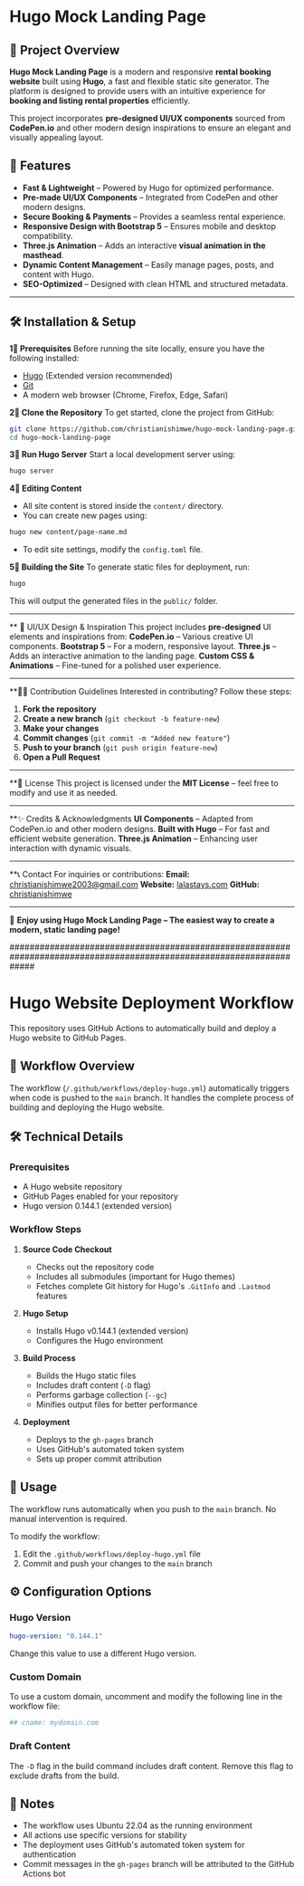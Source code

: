 # Hugo Mock Landing Page

## 📌 Project Overview

**Hugo Mock Landing Page** is a modern and responsive **rental booking website** built using **Hugo**, a fast and flexible static site generator. The platform is designed to provide users with an intuitive experience for **booking and listing rental properties** efficiently.

This project incorporates **pre-designed UI/UX components** sourced from **CodePen.io** and other modern design inspirations to ensure an elegant and visually appealing layout.

## 🌟 Features

- **Fast & Lightweight** – Powered by Hugo for optimized performance.
- **Pre-made UI/UX Components** – Integrated from CodePen and other modern designs.
- **Secure Booking & Payments** – Provides a seamless rental experience.
- **Responsive Design with Bootstrap 5** – Ensures mobile and desktop compatibility.
- **Three.js Animation** – Adds an interactive **visual animation in the masthead**.
- **Dynamic Content Management** – Easily manage pages, posts, and content with Hugo.
- **SEO-Optimized** – Designed with clean HTML and structured metadata.

---

## 🛠️ Installation & Setup

**1⃣ Prerequisites**
Before running the site locally, ensure you have the following installed:

- [Hugo](https://gohugo.io/getting-started/installing/) (Extended version recommended)
- [Git](https://git-scm.com/)
- A modern web browser (Chrome, Firefox, Edge, Safari)

**2⃣ Clone the Repository**
To get started, clone the project from GitHub:
```sh
git clone https://github.com/christianishimwe/hugo-mock-landing-page.git
cd hugo-mock-landing-page
```

**3⃣ Run Hugo Server**
Start a local development server using:

```sh
hugo server
 ``` 

**4⃣ Editing Content**

- All site content is stored inside the `content/` directory.
- You can create new pages using:
```sh
hugo new content/page-name.md
```
- To edit site settings, modify the `config.toml` file.

**5⃣ Building the Site**
To generate static files for deployment, run:
```sh
hugo
```
This will output the generated files in the `public/` folder.

---

** 🎨 UI/UX Design & Inspiration
This project includes **pre-designed** UI elements and inspirations from:
**CodePen.io** – Various creative UI components.
**Bootstrap 5** – For a modern, responsive layout.
**Three.js** – Adds an interactive animation to the landing page.
**Custom CSS & Animations** – Fine-tuned for a polished user experience.

---

**👨‍💻 Contribution Guidelines
Interested in contributing? Follow these steps:

1. **Fork the repository**
2. **Create a new branch** (`git checkout -b feature-new`)
3. **Make your changes**
4. **Commit changes** (`git commit -m "Added new feature"`)
5. **Push to your branch** (`git push origin feature-new`)
6. **Open a Pull Request**

---

**📜 License
This project is licensed under the **MIT License** – feel free to modify and use it as needed.

---

**✨ Credits & Acknowledgments
**UI Components** – Adapted from CodePen.io and other modern designs.
**Built with Hugo** – For fast and efficient website generation.
**Three.js Animation** – Enhancing user interaction with dynamic visuals.

---

**📞 Contact
For inquiries or contributions:
**Email:** christianishimwe2003@gmail.com
**Website:** [lalastays.com](https://lalastays.com)
**GitHub:** [christianishimwe](https://github.com/christianishimwe)

---

🚀 **Enjoy using Hugo Mock Landing Page – The easiest way to create a modern, static landing page!**

#####################################################################################################################

# Hugo Website Deployment Workflow

This repository uses GitHub Actions to automatically build and deploy a Hugo website to GitHub Pages.

## 🔄 Workflow Overview

The workflow (`/.github/workflows/deploy-hugo.yml`) automatically triggers when code is pushed to the `main` branch. It handles the complete process of building and deploying the Hugo website.

## 🛠️ Technical Details

### Prerequisites
- A Hugo website repository
- GitHub Pages enabled for your repository
- Hugo version 0.144.1 (extended version)

### Workflow Steps

1. **Source Code Checkout**
   - Checks out the repository code
   - Includes all submodules (important for Hugo themes)
   - Fetches complete Git history for Hugo's `.GitInfo` and `.Lastmod` features

2. **Hugo Setup**
   - Installs Hugo v0.144.1 (extended version)
   - Configures the Hugo environment

3. **Build Process**
   - Builds the Hugo static files
   - Includes draft content (`-D` flag)
   - Performs garbage collection (`--gc`)
   - Minifies output files for better performance

4. **Deployment**
   - Deploys to the `gh-pages` branch
   - Uses GitHub's automated token system
   - Sets up proper commit attribution

## 🚀 Usage

The workflow runs automatically when you push to the `main` branch. No manual intervention is required.

To modify the workflow:
1. Edit the `.github/workflows/deploy-hugo.yml` file
2. Commit and push your changes to the `main` branch

## ⚙️ Configuration Options

### Hugo Version
```yaml
hugo-version: "0.144.1"
```
Change this value to use a different Hugo version.

### Custom Domain
To use a custom domain, uncomment and modify the following line in the workflow file:
```yaml
## cname: mydomain.com
```

### Draft Content
The `-D` flag in the build command includes draft content. Remove this flag to exclude drafts from the build.

## 📝 Notes

- The workflow uses Ubuntu 22.04 as the running environment
- All actions use specific versions for stability
- The deployment uses GitHub's automated token system for authentication
- Commit messages in the `gh-pages` branch will be attributed to the GitHub Actions bot